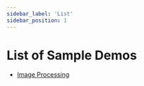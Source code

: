 ```yaml
---
sidebar_label: 'List'
sidebar_position: 1
---
```


# List of Sample Demos

* [Image Processing](demos/image-processing.md)
